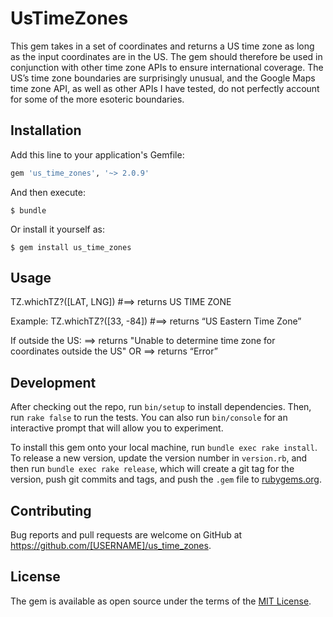 # UsTimeZones

This gem takes in a set of coordinates and returns a US time zone as long as the input coordinates are in the US. The gem should therefore be used in conjunction with other time zone APIs to ensure international coverage. The US’s time zone boundaries are surprisingly unusual, and the Google Maps time zone API, as well as other APIs I have tested, do not perfectly account for some of the more esoteric boundaries.

## Installation

Add this line to your application's Gemfile:

```ruby
gem 'us_time_zones', '~> 2.0.9'
```

And then execute:

    $ bundle

Or install it yourself as:

    $ gem install us_time_zones

## Usage

TZ.whichTZ?([LAT, LNG]) #==> returns US TIME ZONE

Example:
TZ.whichTZ?([33, -84]) #==> returns “US Eastern Time Zone”

If outside the US:
==> returns "Unable to determine time zone for coordinates outside the US"
OR
==> returns “Error”


## Development

After checking out the repo, run `bin/setup` to install dependencies. Then, run `rake false` to run the tests. You can also run `bin/console` for an interactive prompt that will allow you to experiment.

To install this gem onto your local machine, run `bundle exec rake install`. To release a new version, update the version number in `version.rb`, and then run `bundle exec rake release`, which will create a git tag for the version, push git commits and tags, and push the `.gem` file to [rubygems.org](https://rubygems.org).

## Contributing

Bug reports and pull requests are welcome on GitHub at https://github.com/[USERNAME]/us_time_zones.


## License

The gem is available as open source under the terms of the [MIT License](http://opensource.org/licenses/MIT).

